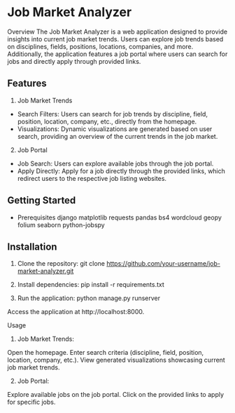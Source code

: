 # Job Market Analyzer

Overview
The Job Market Analyzer is a web application designed to provide insights into current job market trends. Users can explore job trends based on disciplines, fields, positions, locations, companies, and more. Additionally, the application features a job portal where users can search for jobs and directly apply through provided links.



## Features
1) Job Market Trends
  - Search Filters: Users can search for job trends by discipline, field, position, location, company, etc., directly from the homepage.
  - Visualizations: Dynamic visualizations are generated based on user search, providing an overview of the current trends in the job market.

2) Job Portal
 - Job Search: Users can explore available jobs through the job portal.
 - Apply Directly: Apply for a job directly through the provided links, which redirect users to the respective job listing websites.

## Getting Started

- Prerequisites
  django
  matplotlib
  requests
  pandas
  bs4
  wordcloud
  geopy
  folium
  seaborn
  python-jobspy
 

## Installation

1. Clone the repository:
git clone https://github.com/your-username/job-market-analyzer.git

2. Install dependencies:
pip install -r requirements.txt

3. Run the application:
python manage.py runserver

Access the application at http://localhost:8000.

Usage
1. Job Market Trends:

Open the homepage.
Enter search criteria (discipline, field, position, location, company, etc.).
View generated visualizations showcasing current job market trends.

2. Job Portal:

Explore available jobs on the job portal.
Click on the provided links to apply for specific jobs.

